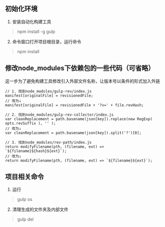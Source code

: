 ## 初始化环境
1.    安装自动化构建工具
> npm install -g gulp
2.	命令窗口打开项目根目录，运行命令
> npm install

## 修改node_modules下依赖包的一些代码（可省略）
这一步为了避免构建工具修改引入外部文件名称，让版本号以条件的形式加入外链

```
// 1. 找到node_modules/gulp-rev/index.js
manifest[originalFile] = revisionedFile;
// 改为↓
manifest[originalFile] = revisionedFile + '?v=' + file.revHash;

// 2. 找到node_modules/gulp-rev-collector/index.js
var cleanReplacement = path.basename(json[key]).replace(new RegExp( opts.revSuffix ), '' );
// 改为↓
var cleanReplacement = path.basename(json[key]).split('?')[0];

// 3. 找到node_modules/rev-path/index.js 
return modifyFilename(pth, (filename, ext) => `${filename}${hash}${ext}`);
// 改为↓
return modifyFilename(pth, (filename, ext) => `${filename}${ext}`);
```

## 项目相关命令
1.  运行
> gulp os
2.  清理生成的文件夹及内部文件
> gulp del
